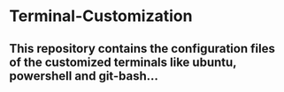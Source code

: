# Terminal-Customization

## This repository contains the configuration files of the customized terminals like ubuntu, powershell and git-bash...

